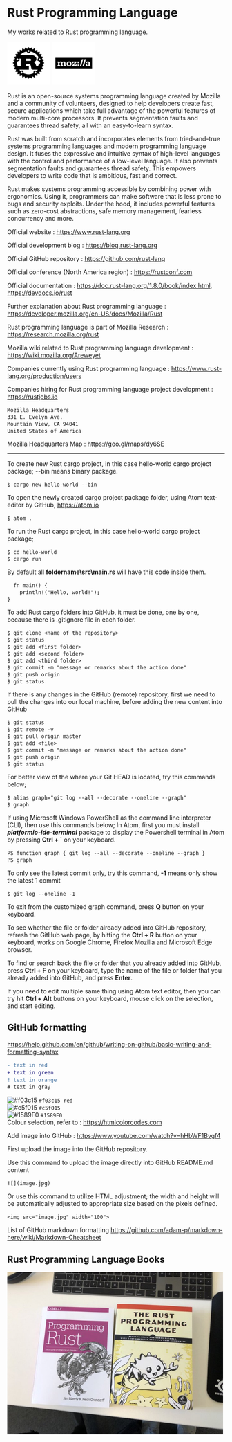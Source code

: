 # Rust Programming Language
My works related to Rust programming language. 

<img src="rust.svg" width="100"> <img src="mozilla.jpg" width="100">

Rust is an open-source systems programming language created by Mozilla and a community of volunteers, designed to help developers create fast, secure applications which take full advantage of the powerful features of modern multi-core processors. It prevents segmentation faults and guarantees thread safety, all with an easy-to-learn syntax.

Rust was built from scratch and incorporates elements from tried-and-true systems programming languages and modern programming language design. It fuses the expressive and intuitive syntax of high-level languages with the control and performance of a low-level language. It also prevents segmentation faults and guarantees thread safety. This empowers developers to write code that is ambitious, fast and correct.

Rust makes systems programming accessible by combining power with ergonomics. Using it, programmers can make software that is less prone to bugs and security exploits. Under the hood, it includes powerful features such as zero-cost abstractions, safe memory management, fearless concurrency and more.

Official website : https://www.rust-lang.org

Official development blog : https://blog.rust-lang.org

Official GitHub repository : https://github.com/rust-lang

Official conference (North America region) : https://rustconf.com

Official documentation : https://doc.rust-lang.org/1.8.0/book/index.html, https://devdocs.io/rust

Further explanation about Rust programming language : https://developer.mozilla.org/en-US/docs/Mozilla/Rust

Rust programming language is part of Mozilla Research : https://research.mozilla.org/rust

Mozilla wiki related to Rust programming language development : https://wiki.mozilla.org/Areweyet

Companies currently using Rust programming language : https://www.rust-lang.org/production/users

Companies hiring for Rust programming language project development : https://rustjobs.io

```
Mozilla Headquarters
331 E. Evelyn Ave.
Mountain View, CA 94041
United States of America
```
Mozilla Headquarters Map : https://goo.gl/maps/dy6SE

---

To create new Rust cargo project, in this case hello-world cargo project package; --bin means binary package.
```
$ cargo new hello-world --bin
```

To open the newly created cargo project package folder, using Atom text-editor by GitHub, https://atom.io
```
$ atom .
```

To run the Rust cargo project, in this case hello-world cargo project package;
```
$ cd hello-world
$ cargo run
```

By default all **foldername\src\main.rs** will have this code inside them.
```
  fn main() {
    println!("Hello, world!");
}
```

To add Rust cargo folders into GitHub, it must be done, one by one, because there is .gitignore file in each folder.
```
$ git clone <name of the repository>
$ git status
$ git add <first folder> 
$ git add <second folder> 
$ git add <third folder>
$ git commit -m "message or remarks about the action done"
$ git push origin
$ git status
```

If there is any changes in the GitHub (remote) repository, first we need to pull the changes into our local machine, before adding the new content into GitHub
```
$ git status
$ git remote -v
$ git pull origin master
$ git add <file>
$ git commit -m "message or remarks about the action done"
$ git push origin
$ git status
```
For better view of the where your Git HEAD is located, try this commands below;
```
$ alias graph="git log --all --decorate --oneline --graph"
$ graph
```

If using Microsoft Windows PowerShell as the command line interpreter (CLI), then use this commands below;
In Atom, first you must install **_platformio-ide-terminal_** package to display the Powershell terminal in Atom by pressing **Ctrl + `** on your keyboard.
```
PS function graph { git log --all --decorate --oneline --graph }
PS graph
```

To only see the latest commit only, try this command, **-1** means only show the latest 1 commit
```
$ git log --oneline -1
```

To exit from the customized graph command, press **Q** button on your keyboard.

To see whether the file or folder already added into GitHub repository, refresh the GitHub web page, by hitting the **Ctrl + R** button on your keyboard, works on Google Chrome, Firefox Mozilla and Microsoft Edge browser.

To find or search back the file or folder that you already added into GitHub, press **Ctrl + F** on your keyboard, type the name of the file or folder that you already added into GitHub, and press **Enter**.

If you need to edit multiple same thing using Atom text editor, then you can try hit **Ctrl + Alt** buttons on your keyboard, mouse click on the selection, and start editing.

GitHub formatting
---

https://help.github.com/en/github/writing-on-github/basic-writing-and-formatting-syntax
```diff
- text in red
+ text in green
! text in orange
# text in gray
```

![#f03c15](https://placehold.it/15/f03c15/000000?text=+) `#f03c15 red` <br />
![#c5f015](https://placehold.it/15/c5f015/000000?text=+) `#c5f015`     <br />
![#1589F0](https://placehold.it/15/1589F0/000000?text=+) `#1589F0`     <br />
Colour selection, refer to : https://htmlcolorcodes.com

Add image into GitHub : https://www.youtube.com/watch?v=hHbWF1Bvgf4

First upload the image into the GitHub repository.

Use this command to upload the image directly into GitHub README.md content
```
![](image.jpg)
```

Or use this command to utilize HTML adjustment; the width and height will be automatically adjusted to appropriate size based on the pixels defined.
```
<img src="image.jpg" width="100">
```

List of GitHub markdown formatting
https://github.com/adam-p/markdown-here/wiki/Markdown-Cheatsheet

Rust Programming Language Books
---
<img src="rust books.jpg" width="500">
